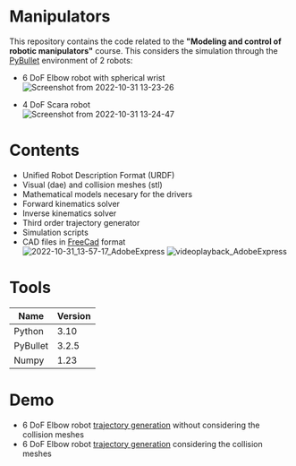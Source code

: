 # Manipulators

This repository contains the code related to the **"Modeling and control of robotic manipulators"** course. This considers the simulation through the [PyBullet](https://pybullet.org/wordpress/) environment of 2 robots: <br>

- 6 DoF Elbow robot with spherical wrist<br>
![Screenshot from 2022-10-31 13-23-26](https://user-images.githubusercontent.com/107052856/199092839-73d66259-aa06-4ae8-82e2-28cc14799f0a.png) <br>

- 4 DoF Scara robot  <br>
![Screenshot from 2022-10-31 13-24-47](https://user-images.githubusercontent.com/107052856/199092952-69f87506-d605-4249-bea1-e5a1c9cc3964.png) <br>

# Contents
- Unified Robot Description Format (URDF)
- Visual (dae) and collision meshes (stl)
- Mathematical models necesary for the drivers
- Forward kinematics solver
- Inverse kinematics solver
- Third order trajectory generator
- Simulation scripts
- CAD files in [FreeCad](https://www.freecadweb.org/) format <br>
![2022-10-31_13-57-17_AdobeExpress](https://user-images.githubusercontent.com/107052856/199100101-1cababaf-9103-4fdc-8294-5f9c44569ac0.gif)
![videoplayback_AdobeExpress](https://user-images.githubusercontent.com/107052856/199100621-44db1fd3-5e2c-4b89-8b7e-ad8c024bcd9d.gif)

# Tools
|Name|Version|
|----|-------|
|Python|3.10|
|PyBullet|3.2.5|
|Numpy|1.23|

# Demo
- 6 DoF Elbow robot [trajectory generation](https://www.youtube.com/watch?v=byPdZVqNF7Y&list=PLQBwkbxMqU0CwwgrcaWHP4ouFjho0Iy4H&index=11) without considering the collision meshes
- 6 DoF Elbow robot [trajectory generation](https://www.youtube.com/watch?v=Ua7ChVYoCIc&list=PLQBwkbxMqU0CwwgrcaWHP4ouFjho0Iy4H&index=12) considering the collision meshes
